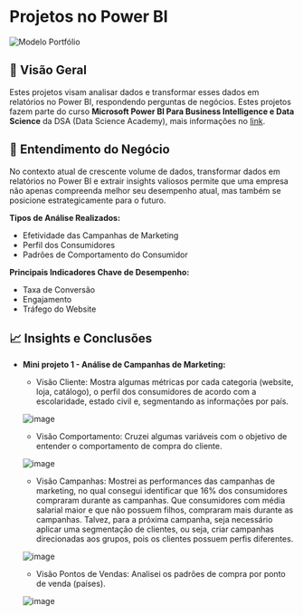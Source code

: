 # Projetos no Power BI

![Modelo Portfólio](https://github.com/user-attachments/assets/b4093fb0-c48d-4e1e-9810-2edbc05ad31b)


## 📌 Visão Geral

Estes projetos visam analisar dados e transformar esses dados em relatórios no Power BI, respondendo perguntas de negócios. 
Estes projetos fazem parte do curso **Microsoft Power BI Para Business Intelligence e Data Science** da DSA (Data Science Academy), mais informações no
[link](https://www.datascienceacademy.com.br/cursosgratuitos).


## 💼 Entendimento do Negócio

No contexto atual de crescente volume de dados, transformar dados em relatórios no Power BI e extrair insights valiosos permite que uma empresa não apenas compreenda melhor seu desempenho atual, mas também se posicione estrategicamente para o futuro.

**Tipos de Análise Realizados:**

- Efetividade das Campanhas de Marketing
- Perfil dos Consumidores
- Padrões de Comportamento do Consumidor

**Principais Indicadores Chave de Desempenho:**

- Taxa de Conversão
- Engajamento
- Tráfego do Website


## 📈 Insights e Conclusões

- **Mini projeto 1 - Análise de Campanhas de Marketing:**
  
    - Visão Cliente: Mostra algumas métricas por cada categoria (website, loja, catálogo), o perfil dos consumidores de acordo com a escolaridade, estado civil e, segmentando as informações por país.
   
    ![image](https://github.com/user-attachments/assets/b1879a47-66e2-4784-8fb5-5498a36cebcf)

    - Visão Comportamento: Cruzei algumas variáveis com o objetivo de entender o comportamento de compra do cliente.
     
    ![image](https://github.com/user-attachments/assets/ff6c4dcb-39bb-41fb-b917-355f0c67d222)

    - Visão Campanhas: Mostrei as performances das campanhas de marketing, no qual consegui identificar que 16% dos consumidores compraram durante as campanhas. Que consumidores com média salarial
      maior e que não possuem filhos, compraram mais durante as campanhas. Talvez, para a próxima campanha, seja necessário aplicar uma segmentação de clientes, ou seja, criar campanhas direcionadas aos grupos, pois os clientes
      possuem perfis diferentes.
      
    ![image](https://github.com/user-attachments/assets/d819482c-8624-4088-a093-927a99bc53ab)

    - Visão Pontos de Vendas: Analisei os padrões de compra por ponto de venda (países).
      
    ![image](https://github.com/user-attachments/assets/99bd1194-dce8-469a-b500-fff7ce06158a)

